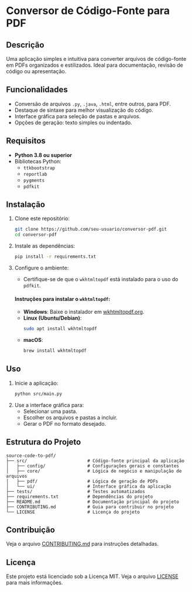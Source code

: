 # Conversor de Código-Fonte para PDF

## Descrição
Uma aplicação simples e intuitiva para converter arquivos de código-fonte em PDFs organizados e estilizados. Ideal para documentação, revisão de código ou apresentação.

## Funcionalidades
- Conversão de arquivos `.py`, `.java`, `.html`, entre outros, para PDF.
- Destaque de sintaxe para melhor visualização do código.
- Interface gráfica para seleção de pastas e arquivos.
- Opções de geração: texto simples ou indentado.

## Requisitos
- **Python 3.8 ou superior**
- Bibliotecas Python:
  - `ttkbootstrap`
  - `reportlab`
  - `pygments`
  - `pdfkit`

## Instalação
1. Clone este repositório:
   ```bash
   git clone https://github.com/seu-usuario/conversor-pdf.git
   cd conversor-pdf
   ```
2. Instale as dependências:
   ```bash
   pip install -r requirements.txt
   ```

3. Configure o ambiente:
   - Certifique-se de que o `wkhtmltopdf` está instalado para o uso do `pdfkit`.

   #### Instruções para instalar o `wkhtmltopdf`:
   - **Windows**: Baixe o instalador em [wkhtmltopdf.org](https://wkhtmltopdf.org/).
   - **Linux (Ubuntu/Debian)**:
     ```bash
     sudo apt install wkhtmltopdf
     ```
   - **macOS**:
     ```bash
     brew install wkhtmltopdf
     ```

## Uso
1. Inicie a aplicação:
   ```bash
   python src/main.py
   ```
2. Use a interface gráfica para:
   - Selecionar uma pasta.
   - Escolher os arquivos e pastas a incluir.
   - Gerar o PDF no formato desejado.

## Estrutura do Projeto
```plaintext
source-code-to-pdf/
├── src/                       # Código-fonte principal da aplicação
│   ├── config/                # Configurações gerais e constantes
│   ├── core/                  # Lógica de negócio e manipulação de arquivos
│   ├── pdf/                   # Lógica de geração de PDFs
│   └── ui/                    # Interface gráfica da aplicação
├── tests/                     # Testes automatizados
├── requirements.txt           # Dependências do projeto
├── README.md                  # Documentação principal do projeto
├── CONTRIBUTING.md            # Guia para contribuir no projeto
└── LICENSE                    # Licença do projeto
```

## Contribuição
Veja o arquivo [CONTRIBUTING.md](./CONTRIBUTING.md) para instruções detalhadas.

## Licença
Este projeto está licenciado sob a Licença MIT. Veja o arquivo [LICENSE](./LICENSE) para mais informações.


